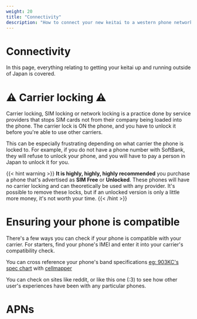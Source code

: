 ```yaml
---
weight: 20
title: "Connectivity"
description: "How to connect your new keitai to a western phone network."
---
```

# Connectivity
In this page, everything relating to getting your keitai up and running outside of Japan is covered.
# ⚠️ Carrier locking ⚠️
Carrier locking, SIM locking or network locking is a practice done by service providers that stops SIM cards not from their company being loaded into the phone. The carrier lock is ON the phone, and you have to unlock it before you're able to use other carriers.

This can be especially frustrating depending on what carrier the phone is locked to. For example, if you do not have a phone number with SoftBank, they will refuse to unlock your phone, and you will have to pay a person in Japan to unlock it for you.

{{< hint warning >}}
**It is highly, highly, highly recommended** you purchase a phone that's advertised as **SIM Free** or **Unlocked**. These phones will have no carrier locking and can theoretically be used with any provider. It's possible to remove these locks, but if an unlocked version is only a little more money, it's not worth your time.
{{< /hint >}}

# Ensuring your phone is compatible
There's a few ways you can check if your phone is compatible with your carrier. For starters, find your phone's IMEI and enter it into your carrier's compatibility check.

You can cross reference your phone's band specifications [eg: 903KC's spec chart](https://www.ymobile.jp/lineup/band/pdf/903kc_band.pdf ) with [cellmapper](https://www.cellmapper.net/map?)

You can check on sites like reddit, or like this one (:3) to see how other user's experiences have been with any particular phones.
# APNs